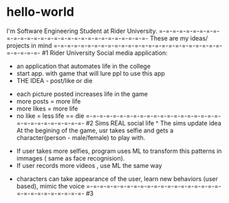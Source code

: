 # hello-world

I'm Software Engineering Student at Rider University. 
=-=-=-=-=-=-=-=-=-=-=-=-=-=-=-=-=-=-=-=-=-=-=-=-=-=-=-=-=-=-
These are my ideas/ projects in mind
=-=-=-=-=-=-=-=-=-=-=-=-=-=-=-=-=-=-=-=-=-=-=-=-=-=-=-=-=-=-
#1 Rider University Social media application:
- an application that automates life in the college
- start app. with game that will lure ppl to use this app
- THE IDEA - post/like or die
* each picture posted increases life in the game
* more posts = more life
* more likes = more life
* no like = less life == die 
=-=-=-=-=-=-=-=-=-=-=-=-=-=-=-=-=-=-=-=-=-=-=-=-=-=-=-=-=-=-
#2 Sims REAL social life
^ The sims update idea
At the begining of the game, usr takes selfie and gets a character(person - male/female) to play with. 
- If user takes more selfies, program uses ML to transform this patterns in immages ( same as face recognision).
- If user records more videos , use ML the same way
* characters can take appearance of the user, learn new behaviors (user based), mimic the voice
=-=-=-=-=-=-=-=-=-=-=-=-=-=-=-=-=-=-=-=-=-=-=-=-=-=-=-=-=-=-
#3 
